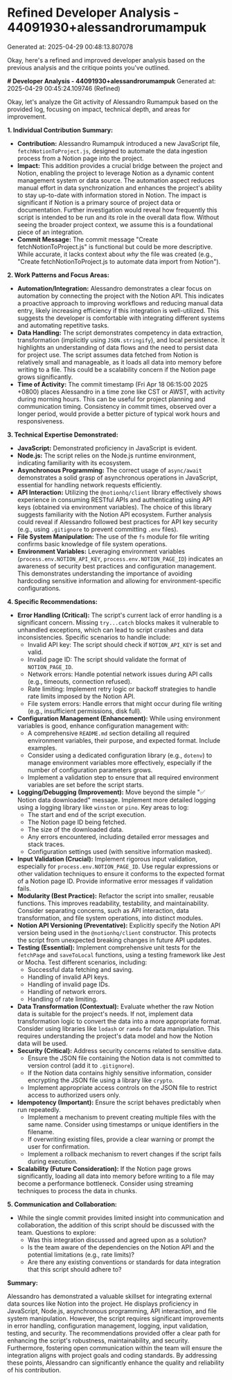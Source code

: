 # Refined Developer Analysis - 44091930+alessandrorumampuk
Generated at: 2025-04-29 00:48:13.807078

Okay, here's a refined and improved developer analysis based on the previous analysis and the critique points you've outlined.

**# Developer Analysis - 44091930+alessandrorumampuk**
Generated at: 2025-04-29 00:45:24.109746 (Refined)

Okay, let's analyze the Git activity of Alessandro Rumampuk based on the provided log, focusing on impact, technical depth, and areas for improvement.

**1. Individual Contribution Summary:**

*   **Contribution:** Alessandro Rumampuk introduced a new JavaScript file, `fetchNotionToProject.js`, designed to automate the data ingestion process from a Notion page into the project.
*   **Impact:** This addition provides a crucial bridge between the project and Notion, enabling the project to leverage Notion as a dynamic content management system or data source. The automation aspect reduces manual effort in data synchronization and enhances the project's ability to stay up-to-date with information stored in Notion. The impact is significant if Notion is a primary source of project data or documentation.  Further investigation would reveal how frequently this script is intended to be run and its role in the overall data flow. Without seeing the broader project context, we assume this is a foundational piece of an integration.
*   **Commit Message:** The commit message "Create fetchNotionToProject.js" is functional but could be more descriptive. While accurate, it lacks context about *why* the file was created (e.g., "Create fetchNotionToProject.js to automate data import from Notion").

**2. Work Patterns and Focus Areas:**

*   **Automation/Integration:** Alessandro demonstrates a clear focus on automation by connecting the project with the Notion API. This indicates a proactive approach to improving workflows and reducing manual data entry, likely increasing efficiency if this integration is well-utilized. This suggests the developer is comfortable with integrating different systems and automating repetitive tasks.
*   **Data Handling:** The script demonstrates competency in data extraction, transformation (implicitly using `JSON.stringify`), and local persistence. It highlights an understanding of data flows and the need to persist data for project use.  The script assumes data fetched from Notion is relatively small and manageable, as it loads all data into memory before writing to a file. This could be a scalability concern if the Notion page grows significantly.
*   **Time of Activity:** The commit timestamp (Fri Apr 18 06:15:00 2025 +0800) places Alessandro in a time zone like CST or AWST, with activity during morning hours. This can be useful for project planning and communication timing.  Consistency in commit times, observed over a longer period, would provide a better picture of typical work hours and responsiveness.

**3. Technical Expertise Demonstrated:**

*   **JavaScript:** Demonstrated proficiency in JavaScript is evident.
*   **Node.js:** The script relies on the Node.js runtime environment, indicating familiarity with its ecosystem.
*   **Asynchronous Programming:** The correct usage of `async/await` demonstrates a solid grasp of asynchronous operations in JavaScript, essential for handling network requests efficiently.
*   **API Interaction:** Utilizing the `@notionhq/client` library effectively shows experience in consuming RESTful APIs and authenticating using API keys (obtained via environment variables).  The choice of this library suggests familiarity with the Notion API ecosystem.  Further analysis could reveal if Alessandro followed best practices for API key security (e.g., using `.gitignore` to prevent committing `.env` files).
*   **File System Manipulation:** The use of the `fs` module for file writing confirms basic knowledge of file system operations.
*   **Environment Variables:** Leveraging environment variables (`process.env.NOTION_API_KEY`, `process.env.NOTION_PAGE_ID`) indicates an awareness of security best practices and configuration management.  This demonstrates understanding the importance of avoiding hardcoding sensitive information and allowing for environment-specific configurations.

**4. Specific Recommendations:**

*   **Error Handling (Critical):**  The script's current lack of error handling is a significant concern.  Missing `try...catch` blocks makes it vulnerable to unhandled exceptions, which can lead to script crashes and data inconsistencies. Specific scenarios to handle include:
    *   Invalid API key: The script should check if `NOTION_API_KEY` is set and valid.
    *   Invalid page ID: The script should validate the format of `NOTION_PAGE_ID`.
    *   Network errors: Handle potential network issues during API calls (e.g., timeouts, connection refused).
    *   Rate limiting: Implement retry logic or backoff strategies to handle rate limits imposed by the Notion API.
    *   File system errors: Handle errors that might occur during file writing (e.g., insufficient permissions, disk full).
*   **Configuration Management (Enhancement):** While using environment variables is good, enhance configuration management with:
    *   A comprehensive `README.md` section detailing all required environment variables, their purpose, and expected format.  Include examples.
    *   Consider using a dedicated configuration library (e.g., `dotenv`) to manage environment variables more effectively, especially if the number of configuration parameters grows.
    *   Implement a validation step to ensure that all required environment variables are set before the script starts.
*   **Logging/Debugging (Improvement):** Move beyond the simple "✅ Notion data downloaded" message. Implement more detailed logging using a logging library like `winston` or `pino`. Key areas to log:
    *   The start and end of the script execution.
    *   The Notion page ID being fetched.
    *   The size of the downloaded data.
    *   Any errors encountered, including detailed error messages and stack traces.
    *   Configuration settings used (with sensitive information masked).
*   **Input Validation (Crucial):** Implement rigorous input validation, especially for `process.env.NOTION_PAGE_ID`. Use regular expressions or other validation techniques to ensure it conforms to the expected format of a Notion page ID.  Provide informative error messages if validation fails.
*   **Modularity (Best Practice):** Refactor the script into smaller, reusable functions. This improves readability, testability, and maintainability.  Consider separating concerns, such as API interaction, data transformation, and file system operations, into distinct modules.
*   **Notion API Versioning (Preventative):** Explicitly specify the Notion API version being used in the `@notionhq/client` constructor. This protects the script from unexpected breaking changes in future API updates.
*   **Testing (Essential):** Implement comprehensive unit tests for the `fetchPage` and `saveToLocal` functions, using a testing framework like Jest or Mocha.  Test different scenarios, including:
    *   Successful data fetching and saving.
    *   Handling of invalid API keys.
    *   Handling of invalid page IDs.
    *   Handling of network errors.
    *   Handling of rate limiting.
*   **Data Transformation (Contextual):**  Evaluate whether the raw Notion data is suitable for the project's needs. If not, implement data transformation logic to convert the data into a more appropriate format. Consider using libraries like `lodash` or `ramda` for data manipulation.  This requires understanding the project's data model and how the Notion data will be used.
*   **Security (Critical):**  Address security concerns related to sensitive data.
    *   Ensure the JSON file containing the Notion data is not committed to version control (add it to `.gitignore`).
    *   If the Notion data contains highly sensitive information, consider encrypting the JSON file using a library like `crypto`.
    *   Implement appropriate access controls on the JSON file to restrict access to authorized users only.
*   **Idempotency (Important):**  Ensure the script behaves predictably when run repeatedly.
    *   Implement a mechanism to prevent creating multiple files with the same name. Consider using timestamps or unique identifiers in the filename.
    *   If overwriting existing files, provide a clear warning or prompt the user for confirmation.
    *   Implement a rollback mechanism to revert changes if the script fails during execution.
*   **Scalability (Future Consideration):**  If the Notion page grows significantly, loading all data into memory before writing to a file may become a performance bottleneck.  Consider using streaming techniques to process the data in chunks.

**5. Communication and Collaboration:**

*   While the single commit provides limited insight into communication and collaboration, the addition of this script should be discussed with the team.  Questions to explore:
    *   Was this integration discussed and agreed upon as a solution?
    *   Is the team aware of the dependencies on the Notion API and the potential limitations (e.g., rate limits)?
    *   Are there any existing conventions or standards for data integration that this script should adhere to?

**Summary:**

Alessandro has demonstrated a valuable skillset for integrating external data sources like Notion into the project. He displays proficiency in JavaScript, Node.js, asynchronous programming, API interaction, and file system manipulation. However, the script requires significant improvements in error handling, configuration management, logging, input validation, testing, and security. The recommendations provided offer a clear path for enhancing the script's robustness, maintainability, and security. Furthermore, fostering open communication within the team will ensure the integration aligns with project goals and coding standards. By addressing these points, Alessandro can significantly enhance the quality and reliability of his contribution.
